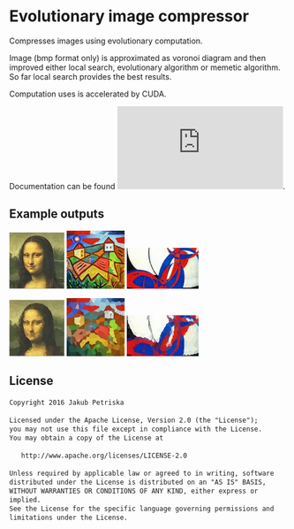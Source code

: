 # Evolutionary image compressor
Compresses images using evolutionary computation. 

Image (bmp format only) is approximated as voronoi diagram and then improved either local search, evolutionary algorithm or memetic algorithm. So far local search provides the best results.

Computation uses is accelerated by CUDA.

Documentation can be found ![here](https://jakubpetriska.github.io/Evolutionary-image-compressor/doc/html/index.html).

## Example outputs 
![](test_images/Mona_Lisa.bmp)
![](test_images/kubismus_krajina.bmp)
![](test_images/abstraktni_krivky.bmp)

![](test_output/Mona_lisa.bmp)
![](test_output/kubismus_krajina_3337.bmp)
![](test_output/abstraktni_krivky_1894.bmp)


## License

    Copyright 2016 Jakub Petriska

    Licensed under the Apache License, Version 2.0 (the "License");
    you may not use this file except in compliance with the License.
    You may obtain a copy of the License at

       http://www.apache.org/licenses/LICENSE-2.0

    Unless required by applicable law or agreed to in writing, software
    distributed under the License is distributed on an "AS IS" BASIS,
    WITHOUT WARRANTIES OR CONDITIONS OF ANY KIND, either express or implied.
    See the License for the specific language governing permissions and
    limitations under the License.